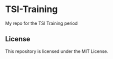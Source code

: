# TSI-Training

My repo for the TSI Training period

## License

This repository is licensed under the MIT License.
